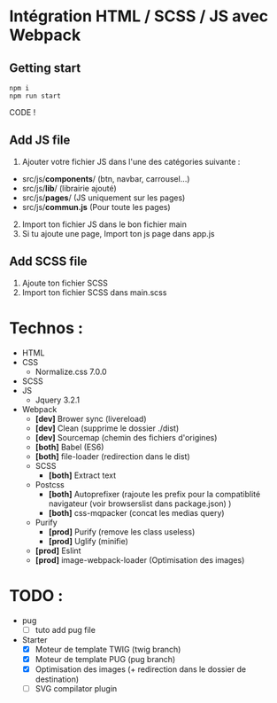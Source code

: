 # Intégration HTML / SCSS / JS avec Webpack

## Getting start
```
npm i
npm run start
```
CODE !

## Add JS file
1) Ajouter votre fichier JS dans l'une des catégories suivante :
- src/js/<b>components</b>/ (btn, navbar, carrousel...)
- src/js/<b>lib</b>/ (librairie ajouté)
- src/js/<b>pages</b>/ (JS uniquement sur les pages)
- src/js/<b>commun.js</b> (Pour toute les pages)

2) Import ton fichier JS dans le bon fichier main
3) Si tu ajoute une page, Import ton js page dans app.js

## Add SCSS file
1) Ajoute ton fichier SCSS
2) Import ton fichier SCSS dans main.scss

# Technos :
- HTML
- CSS
  - Normalize.css 7.0.0
- SCSS
- JS
  - Jquery 3.2.1
- Webpack
  - **[dev]**  Brower sync (livereload)
  - **[dev]**  Clean (supprime le dossier ./dist)
  - **[dev]**  Sourcemap (chemin des fichiers d'origines)
  - **[both]** Babel (ES6)
  - **[both]** file-loader (redirection dans le dist)
  - SCSS
    - **[both]** Extract text
  - Postcss
    - **[both]** Autoprefixer (rajoute les prefix pour la compatiblité navigateur (voir browserslist dans package.json) )
    - **[both]** css-mqpacker (concat les medias query) 
  - Purify
    - **[prod]** Purify (remove les class useless)
    - **[prod]** Uglify (minifie)
  - **[prod]** Eslint
  - **[prod]** image-webpack-loader (Optimisation des images)



# TODO :
- pug
  - [ ] tuto add pug file
- Starter
  - [X] Moteur de template TWIG (twig branch)
  - [X] Moteur de template PUG (pug branch)
  - [X] Optimisation des images (+ redirection dans le dossier de destination)
  - [ ] SVG compilator plugin
